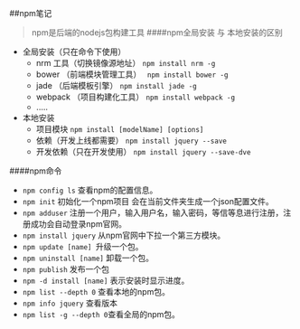 ##npm笔记
>npm是后端的nodejs包构建工具
####npm全局安装 与 本地安装的区别
- 全局安装（只在命令下使用）
    - nrm 工具（切换镜像源地址）
    ```npm install nrm -g```
    - bower （前端模块管理工具）
    ``` npm install bower -g``` 
    - jade （后端模板引擎）
    ```npm install jade -g```
    - webpack （项目构建化工具）
    ```npm install webpack -g ```
    - .....
-  本地安装
	- 项目模块 
	```npm install [modelName] [options]```
    - 依赖（开发上线都需要）
    ```npm install jquery --save```
    - 开发依赖（只在开发使用）
    ```npm install jquery --save-dve```
    
####npm命令
- ```npm config ls```  查看npm的配置信息。
- ```npm init``` 初始化一个npm项目 会在当前文件夹生成一个json配置文件。
- ```npm adduser``` 注册一个用户，输入用户名，输入密码，等信等息进行注册，注册成功会自动登录npm官网。
- ```npm install jquery```  从npm官网中下拉一个第三方模块。
- ```npm update [name] ```升级一个包。
- ```npm uninstall [name]``` 卸载一个包。
- ```npm publish``` 发布一个包
- ```npm -d install [name]``` 表示安装时显示进度。
- ```npm list --depth 0``` 查看本地的npm包。
- ```npm info jquery``` 查看版本
- ```npm list -g --depth 0```查看全局的npm包。